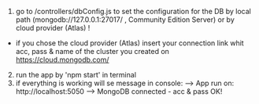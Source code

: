 1. go to /controllers/dbConfig.js to set the configuration for the DB by local path (mongodb://127.0.0.1:27017/ , Community Edition Server) or by cloud provider (Atlas) !
- if you chose the cloud provider (Atlas) insert your connection link whit acc, pass & name of the cluster you created on  https://cloud.mongodb.com/
2. run the app by 'npm start' in terminal
3. if everything is working will se message in console:
--> App run on: http://localhost:5050 
--> MongoDB connected - acc & pass OK!